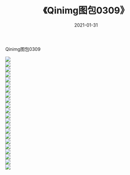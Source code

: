 ﻿---
layout: post
title:  《Qinimg图包0309》
date:   2021-01-31
img: http://imgx.orgx.ga/Qinimg图包/Qinimg图包0309/000.jpg
categories: [美女, 清纯, 唯美]
---

Qinimg图包0309

 ![](http://imgx.orgx.ga/Qinimg图包/Qinimg图包0309/001.jpg) <br>![](http://imgx.orgx.ga/Qinimg图包/Qinimg图包0309/002.jpg) <br>![](http://imgx.orgx.ga/Qinimg图包/Qinimg图包0309/003.jpg) <br>![](http://imgx.orgx.ga/Qinimg图包/Qinimg图包0309/004.jpg) <br>![](http://imgx.orgx.ga/Qinimg图包/Qinimg图包0309/005.jpg) <br>![](http://imgx.orgx.ga/Qinimg图包/Qinimg图包0309/006.jpg) <br>![](http://imgx.orgx.ga/Qinimg图包/Qinimg图包0309/007.jpg) <br>![](http://imgx.orgx.ga/Qinimg图包/Qinimg图包0309/008.jpg) <br>![](http://imgx.orgx.ga/Qinimg图包/Qinimg图包0309/009.jpg) <br>![](http://imgx.orgx.ga/Qinimg图包/Qinimg图包0309/010.jpg) <br>![](http://imgx.orgx.ga/Qinimg图包/Qinimg图包0309/011.jpg) <br>![](http://imgx.orgx.ga/Qinimg图包/Qinimg图包0309/012.jpg) <br>![](http://imgx.orgx.ga/Qinimg图包/Qinimg图包0309/013.jpg) <br>![](http://imgx.orgx.ga/Qinimg图包/Qinimg图包0309/014.jpg) <br>![](http://imgx.orgx.ga/Qinimg图包/Qinimg图包0309/015.jpg) <br>![](http://imgx.orgx.ga/Qinimg图包/Qinimg图包0309/016.jpg) <br>![](http://imgx.orgx.ga/Qinimg图包/Qinimg图包0309/017.jpg) <br>![](http://imgx.orgx.ga/Qinimg图包/Qinimg图包0309/018.jpg) <br>![](http://imgx.orgx.ga/Qinimg图包/Qinimg图包0309/019.jpg) <br>![](http://imgx.orgx.ga/Qinimg图包/Qinimg图包0309/020.jpg) <br>![](http://imgx.orgx.ga/Qinimg图包/Qinimg图包0309/021.jpg) <br>![](http://imgx.orgx.ga/Qinimg图包/Qinimg图包0309/022.jpg) <br>